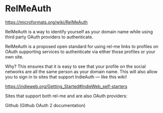 # RelMeAuth

https://microformats.org/wiki/RelMeAuth

RelMeAuth is a way to identify yourself as your domain name while using third party OAuth providers to authenticate.

RelMeAuth is a proposed open standard for using rel-me links to profiles on OAuth supporting services to authenticate via either those profiles or your own site.

Why? This ensures that it is easy to see that your profile on the social networks are all the same person as your domain name. This will also allow you to sign in to sites that support IndieAuth — like this wiki!

https://indieweb.org/Getting_Started#IndieWeb_self-starters

Sites that support both rel-me and are also OAuth providers:

Github (Github OAuth 2 documentation)

<!--
How to create a Web Sign-in form
https://indieauth.com/developers
-->

